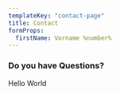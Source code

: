 ```yaml
---
templateKey: "contact-page"
title: Contact
formProps:
  firstName: Vorname %number%
---
```


### Do you have Questions?

Hello World
